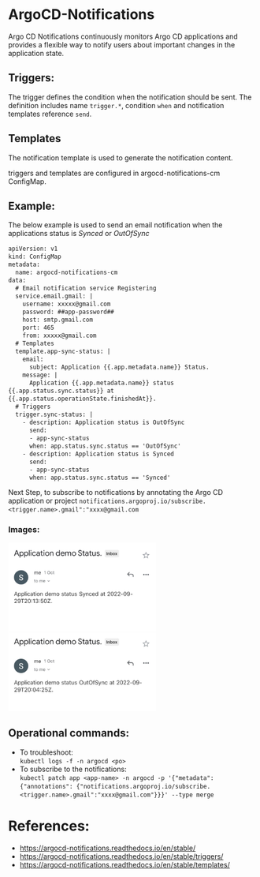 # ArgoCD-Notifications

Argo CD Notifications continuously monitors Argo CD applications and provides a flexible way to notify users about important changes in the application state. 

## Triggers:
The trigger defines the condition when the notification should be sent. The definition includes name `trigger.*`, condition `when` and notification templates reference `send`.

## Templates
The notification template is used to generate the notification content. 

triggers and templates are configured in argocd-notifications-cm ConfigMap.

## Example:
The below example is used to send an email notification when the applications status is *Synced* or *OutOfSync*
```
apiVersion: v1
kind: ConfigMap
metadata:
  name: argocd-notifications-cm
data:
  # Email notification service Registering
  service.email.gmail: |
    username: xxxxx@gmail.com
    password: ##app-password##
    host: smtp.gmail.com
    port: 465
    from: xxxxx@gmail.com
  # Templates
  template.app-sync-status: |
    email:
      subject: Application {{.app.metadata.name}} Status.
    message: |
      Application {{.app.metadata.name}} status {{.app.status.sync.status}} at {{.app.status.operationState.finishedAt}}.
  # Triggers
  trigger.sync-status: |
    - description: Application status is OutOfSync
      send:
      - app-sync-status
      when: app.status.sync.status == 'OutOfSync'
    - description: Application status is Synced
      send:
      - app-sync-status
      when: app.status.sync.status == 'Synced'
```
Next Step, to subscribe to notifications by annotating the Argo CD application or project
`notifications.argoproj.io/subscribe.<trigger.name>.gmail":"xxxx@gmail.com`

### Images: 
<img src="IMG-4243.jpg" width="300"> 
<img src="IMG-4244.jpg" width="300"> 

## Operational commands: 
- To troubleshoot:   
`kubectl logs -f -n argocd <po>`
- To subscribe to the notifications:   
`kubectl patch app <app-name> -n argocd -p '{"metadata": {"annotations": {"notifications.argoproj.io/subscribe.<trigger.name>.gmail":"xxxx@gmail.com"}}}' --type merge`

# References:
- https://argocd-notifications.readthedocs.io/en/stable/
- https://argocd-notifications.readthedocs.io/en/stable/triggers/
- https://argocd-notifications.readthedocs.io/en/stable/templates/
